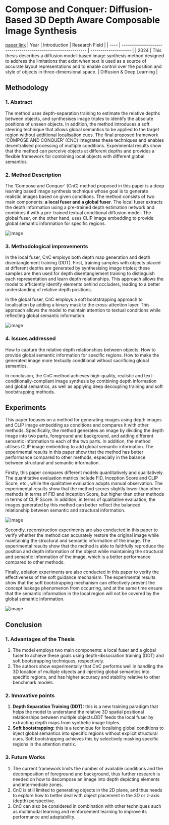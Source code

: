 # Compose and Conquer: Diffusion-Based 3D Depth Aware Composable Image Synthesis
[paper link](https://arxiv.org/pdf/2401.09048) 
| Year | Introduction                                                         | Research Field                 |
| ---- | ------------------------------------------------------------ | -------------------- |
| 2024 | This thesis describes a diffusion model-based image synthesis method designed to address the limitations that exist when text is used as a source of accurate layout representations and to enable control over the position and style of objects in three-dimensional space.          |  Diffusion  & Deep Learning      |

## Methodology

### 1. Abstract
The method uses depth-separation training to estimate the relative depths between objects, and synthesises image triples to identify the absolute positions of unseen objects. In addition, the method introduces a soft steering technique that allows global semantics to be applied to the target region without additional localisation cues. The final proposed framework ‘COMPOSE AND CONQUER’ (CNC) integrates these techniques and enables decentralised processing of multiple conditions. Experimental results show that the method can perceive objects at different depths and provides a flexible framework for combining local objects with different global semantics.

### 2. Method Description 
The ‘Compose and Conquer’ (CnC) method proposed in this paper is a deep learning based image synthesis technique whose goal is to generate realistic images based on given conditions. The method consists of two main components: **a local fuser and a global fuser**. The local fuser extracts the depth information using a pre-trained depth estimation network and combines it with a pre-trained textual conditional diffusion model. The global fuser, on the other hand, uses CLIP image embedding to provide global semantic information for specific regions.

![image](https://github.com/user-attachments/assets/353957ea-c3a2-407f-8b38-9caaee4f0c5d)

### 3. Methodological improvements
In the local fuser, CnC employs both depth map generation and depth disentanglement training (DDT). First, training samples with objects placed at different depths are generated by synthesising image triples; these samples are then used for depth disentanglement training to distinguish each representation and learn depth relationships. This approach allows the model to efficiently identify elements behind occluders, leading to a better understanding of relative depth positions.

In the global fuser, CnC employs a soft bootstrapping approach to localisation by adding a binary mask to the cross-attention layer. This approach allows the model to maintain attention to textual conditions while reflecting global semantic information.

![image](https://github.com/user-attachments/assets/1582d694-1e7c-465d-aacf-10ebf32c0d57)

### 4. Issues addressed 
How to capture the relative depth relationships between objects.
How to provide global semantic information for specific regions.
How to make the generated image more textually conditional without sacrificing global semantics.

In conclusion, the CnC method achieves high-quality, realistic and text-conditionally-compliant image synthesis by combining depth information and global semantics, as well as applying deep decoupling training and soft bootstrapping methods.

## Experiments
This paper focuses on a method for generating images using depth images and CLIP image embedding as conditions and compares it with other methods. Specifically, the method generates an image by dividing the depth image into two parts, foreground and background, and adding different semantic information to each of the two parts. In addition, the method utilises CLIP image embedding to add global semantic information. The experimental results in this paper show that the method has better performance compared to other methods, especially in the balance between structural and semantic information.

Firstly, this paper compares different models quantitatively and qualitatively. The quantitative evaluation metrics include FID, Inception Score and CLIP Score, etc., while the qualitative evaluation adopts manual observation. The experimental results show that the method scores slightly lower than other methods in terms of FID and Inception Score, but higher than other methods in terms of CLIP Score. In addition, in terms of qualitative evaluation, the images generated by this method can better reflect the balanced relationship between semantic and structural information.

![image](https://github.com/user-attachments/assets/38a69898-eaab-40b8-ab63-6dd8511aa31e)

Secondly, reconstruction experiments are also conducted in this paper to verify whether the method can accurately restore the original image while maintaining the structural and semantic information of the image. The experimental results show that the method is able to faithfully reproduce the position and depth information of the object while maintaining the structural and semantic information of the image, which is a better performance compared to other methods.

Finally, ablation experiments are also conducted in this paper to verify the effectiveness of the soft guidance mechanism. The experimental results show that the soft bootstrapping mechanism can effectively prevent the concept leakage phenomenon from occurring, and at the same time ensure that the semantic information in the local region will not be covered by the global semantic information.  

![image](https://github.com/user-attachments/assets/0c1bdd4b-2e1f-419b-9ecd-3d5494835eb2)

## Conclusion

### 1. Advantages of the Thesis
  1. The model employs two main components: a local fuser and a global fuser to achieve these goals using depth-dissociation training (DDT) and soft bootstrapping techniques, respectively.
  2. The authors show experimentally that CnC performs well in handling the 3D location of multiple objects and injecting global semantics into specific regions, and has higher accuracy and stability relative to other benchmark models.

### 2. Innovative points
  1. **Depth Separation Training (DDT):** this is a new training paradigm that helps the model to understand the relative 3D spatial positional relationships between multiple objects.DDT feeds the local fuser by extracting depth maps from synthetic image triples.
  2. **Soft bootstrapping:** this is a technique for localising global conditions to inject global semantics into specific regions without explicit structural cues. Soft bootstrapping achieves this by selectively masking specific regions in the attention matrix. 

### 3. Future Works
  1. The current framework limits the number of available conditions and the decomposition of foreground and background, thus further research is needed on how to decompose an image into depth depicting elements and intermediate zones. 
  2. CnC is still limited to generating objects in the 2D plane, and thus needs to explore how to better deal with object placement in the 3D or z-axis (depth) perspective.
  3. CnC can also be considered in combination with other techniques such as multimodal learning and reinforcement learning to improve its performance and adaptability.    
